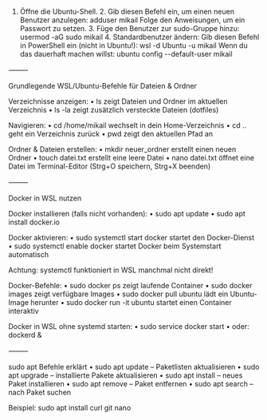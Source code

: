 1.	Öffne die Ubuntu-Shell.
	2.	Gib diesen Befehl ein, um einen neuen Benutzer anzulegen:
adduser mikail
Folge den Anweisungen, um ein Passwort zu setzen.
	3.	Füge den Benutzer zur sudo-Gruppe hinzu:
usermod -aG sudo mikail
	4.	Standardbenutzer ändern:
Gib diesen Befehl in PowerShell ein (nicht in Ubuntu!):
wsl -d Ubuntu -u mikail
Wenn du das dauerhaft machen willst:
ubuntu config --default-user mikail

⸻

Grundlegende WSL/Ubuntu-Befehle für Dateien & Ordner

Verzeichnisse anzeigen:
	•	ls zeigt Dateien und Ordner im aktuellen Verzeichnis
	•	ls -la zeigt zusätzlich versteckte Dateien (dotfiles)

Navigieren:
	•	cd /home/mikail wechselt in dein Home-Verzeichnis
	•	cd .. geht ein Verzeichnis zurück
	•	pwd zeigt den aktuellen Pfad an

Ordner & Dateien erstellen:
	•	mkdir neuer_ordner erstellt einen neuen Ordner
	•	touch datei.txt erstellt eine leere Datei
	•	nano datei.txt öffnet eine Datei im Terminal-Editor (Strg+O speichern, Strg+X beenden)

⸻

Docker in WSL nutzen

Docker installieren (falls nicht vorhanden):
	•	sudo apt update
	•	sudo apt install docker.io

Docker aktivieren:
	•	sudo systemctl start docker startet den Docker-Dienst
	•	sudo systemctl enable docker startet Docker beim Systemstart automatisch

Achtung: systemctl funktioniert in WSL manchmal nicht direkt!

Docker-Befehle:
	•	sudo docker ps zeigt laufende Container
	•	sudo docker images zeigt verfügbare Images
	•	sudo docker pull ubuntu lädt ein Ubuntu-Image herunter
	•	sudo docker run -it ubuntu startet einen Container interaktiv

Docker in WSL ohne systemd starten:
	•	sudo service docker start
	•	oder: dockerd &

⸻

sudo apt Befehle erklärt
	•	sudo apt update – Paketlisten aktualisieren
	•	sudo apt upgrade – installierte Pakete aktualisieren
	•	sudo apt install <paket> – neues Paket installieren
	•	sudo apt remove <paket> – Paket entfernen
	•	sudo apt search <paket> – nach Paket suchen

Beispiel:
sudo apt install curl git nano
